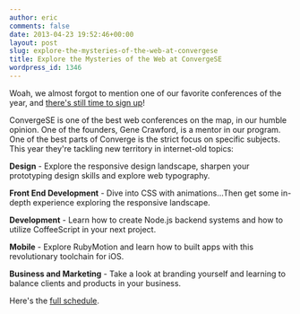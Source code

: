 ```yaml
---
author: eric
comments: false
date: 2013-04-23 19:52:46+00:00
layout: post
slug: explore-the-mysteries-of-the-web-at-convergese
title: Explore the Mysteries of the Web at ConvergeSE
wordpress_id: 1346
---
```


Woah, we almost forgot to mention one of our favorite conferences of the year, and [there's still time to sign up](https://account.unmatchedstyle.com/register/convergese-2013/)! 

ConvergeSE is one of the best web conferences on the map, in our humble opinion. One of the founders, Gene Crawford, is a mentor in our program. One of the best parts of Converge is the strict focus on specific subjects. This year they're tackling new territory in internet-old topics: 

<!-- more -->

**Design** - Explore the responsive design landscape, sharpen your prototyping design skills and explore web typography.

**Front End Development** - Dive into CSS with animations...Then get some in-depth experience exploring the responsive landscape.

**Development** - Learn how to create Node.js backend systems and how to utilize CoffeeScript in your next project.

**Mobile** - Explore RubyMotion and learn how to built apps with this revolutionary toolchain for iOS.

**Business and Marketing** - Take a look at branding yourself and learning to balance clients and products in your business.

Here's the [full schedule](http://convergese.com/schedule.php). 
